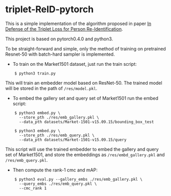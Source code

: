 # triplet-ReID-pytorch
This is a simple implementation of the algorithm proposed in paper [In Defense of the Triplet Loss for Person Re-Identification](https://arxiv.org/abs/1703.07737).

This project is based on pytorch0.4.0 and python3. 

To be straight-forward and simple, only the method of training on pretrained Resnet-50 with batch-hard sampler is implemented.


* To train on the Market1501 dataset, just run the train script:  
```
    $ python3 train.py
```
This will train an embedder model based on ResNet-50. The trained model will be stored in the path of ```/res/model.pkl```.


* To embed the gallery set and query set of Market1501 run the embed script:
```
    $ python3 embed.py \
      --store_pth ./res/emb_gallery.pkl \
      --data_pth datasets/Market-1501-v15.09.15/bounding_box_test

    $ python3 embed.py \
      --store_pth ./res/emb_query.pkl \
      --data_pth datasets/Market-1501-v15.09.15/query
```
This script will use the trained embedder to embed the gallery and query set of Market1501, and store the embeddings as ```/res/embd_gallery.pkl``` and ```/res/emb_query.pkl```.

* Then compute the rank-1 cmc and mAP:  
```
    $ python3 eval.py --gallery_embs ./res/emb_gallery.pkl \
      --query_embs ./res/emb_query.pkl \
      --cmc_rank 1
```
